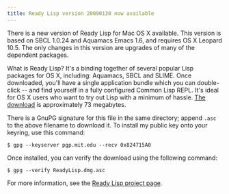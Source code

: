 ```yaml
---
title: Ready Lisp version 20090130 now available
---
```


There is a new version of Ready Lisp for Mac OS X available.  This version is based on SBCL 1.0.24 and Aquamacs Emacs 1.6, and requires OS X Leopard 10.5.  The only changes in this version are upgrades of many of the dependent packages.

<!--more-->
What is Ready Lisp?  It's a binding together of several popular Lisp packages for OS X, including: Aquamacs, SBCL and SLIME.  Once downloaded, you'll have a single application bundle which you can double-click -- and find yourself in a fully configured Common Lisp REPL.  It's ideal for OS X users who want to try out Lisp with a minimum of hassle.  [The download](ftp://ftp.newartisans.com/pub/lisp/ready-lisp/ReadyLisp.dmg.zip) is approximately 73 megabytes.

There is a GnuPG signature for this file in the same directory; append `.asc` to the above filename to download it.  To install my public key onto your keyring, use this command:

    $ gpg --keyserver pgp.mit.edu --recv 0x824715A0

Once installed, you can verify the download using the following command:

    $ gpg --verify ReadyLisp.dmg.asc

For more information, see the [Ready Lisp project page](/blog/projects/ready-lisp.html).

